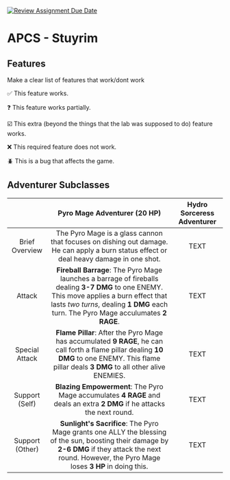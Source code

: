 [![Review Assignment Due Date](https://classroom.github.com/assets/deadline-readme-button-22041afd0340ce965d47ae6ef1cefeee28c7c493a6346c4f15d667ab976d596c.svg)](https://classroom.github.com/a/KprAwj1n)
# APCS - Stuyrim

## Features

Make a clear list of features that work/dont work

:white_check_mark: This feature works.

:question: This feature works partially.

:ballot_box_with_check: This extra (beyond the things that the lab was supposed to do) feature works.

:x: This required feature does not work.

:beetle: This is a bug that affects the game.


## Adventurer Subclasses

|  | Pyro Mage Adventurer (20 HP) | Hydro Sorceress Adventurer |
| :-------------------: | :----------: | :----------: |
| Brief Overview         | The Pyro Mage is a glass cannon that focuses on dishing out damage. He can apply a burn status effect or deal heavy damage in one shot.     | TEXT       |
| Attack          | **Fireball Barrage**: The Pyro Mage launches a barrage of fireballs dealing **3-7 DMG** to one ENEMY. This move applies a burn effect that lasts *two turns*, dealing **1 DMG** each turn. The Pyro Mage acculumates **2 RAGE**.      | TEXT       |
| Special Attack              | **Flame Pillar**: After the Pyro Mage has accumulated **9 RAGE**, he can call forth a flame pillar dealing **10 DMG** to one ENEMY. This flame pillar deals **3 DMG** to all other alive ENEMIES.    | TEXT    |
| Support (Self)               | **Blazing Empowerment**: The Pyro Mage accumulates **4 RAGE** and deals an extra **2 DMG** if he attacks the next round.      | TEXT      |
| Support (Other)               | **Sunlight's Sacrifice**: The Pyro Mage grants one ALLY the blessing of the sun, boosting their damage by **2-6 DMG** if they attack the next round. However, the Pyro Mage loses **3 HP** in doing this.       | TEXT      |

